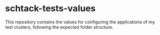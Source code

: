 # schtack-tests-values

This repository contains the values for configuring the applications of my test clusters, following the expected folder structure.
